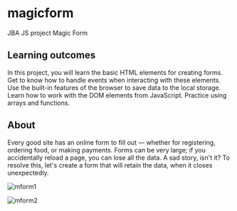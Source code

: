 # magicform
JBA JS project Magic Form

## Learning outcomes
In this project, you will learn the basic HTML elements for creating forms. Get to know how to handle events when interacting with these elements. Use the built-in features of the browser to save data to the local storage. Learn how to work with the DOM elements from JavaScript. Practice using arrays and functions.

## About
Every good site has an online form to fill out — whether for registering, ordering food,  or making payments. Forms can be very large; if you accidentally reload a page, you can lose all the data. A sad story, isn't it? To resolve this, let's create a form that will retain the data, when it closes unexpectedly.

![mform1](https://user-images.githubusercontent.com/79073120/164875957-141e6733-7387-4c09-8ebb-ba23481e9e96.png)

![mform2](https://user-images.githubusercontent.com/79073120/164876992-ffc1709b-d3de-47bf-96a3-f7af29a7992e.png)
